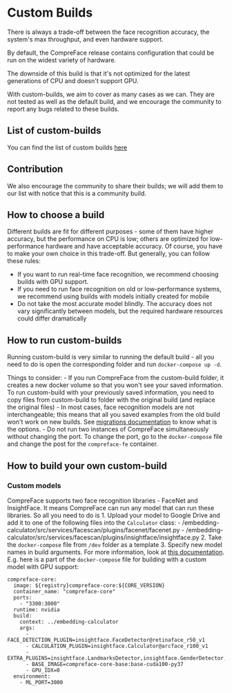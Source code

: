 # Custom Builds

There is always a trade-off between the face recognition accuracy, the
system's max throughput, and even hardware support.

By default, the CompreFace release contains configuration that could be
run on the widest variety of hardware.

The downside of this build is that it's not optimized for the latest
generations of CPU and doesn't support GPU.

With custom-builds, we aim to cover as many cases as we can. They are
not tested as well as the default build, and we encourage the community
to report any bugs related to these builds.

## List of custom-builds

You can find the list of custom builds
[here](../custom-builds/README.md)

## Contribution

We also encourage the community to share their builds; we will add them
to our list with notice that this is a community build.

## How to choose a build

Different builds are fit for different purposes - some of them have
higher accuracy, but the performance on CPU is low; others are optimized
for low-performance hardware and have acceptable accuracy. Of course,
you have to make your own choice in this trade-off. But generally, you
can follow these rules:

-   If you want to run real-time face recognition, we recommend choosing
    builds with GPU support.
-   If you need to run face recognition on old or low-performance
    systems, we recommend using builds with models initially created for
    mobile
-   Do not take the most accurate model blindly. The accuracy does not
    vary significantly between models, but the required hardware
    resources could differ dramatically

## How to run custom-builds

Running custom-build is very similar to running the default build - all
you need to do is open the corresponding folder and run
`docker-compose up -d`.

Things to consider: - If you run CompreFace from the custom-build
folder, it creates a new docker volume so that you won't see your saved
information. To run custom-build with your previously saved information,
you need to copy files from custom-build to folder with the original
build (and replace the original files) - In most cases, face recognition
models are not interchangeable; this means that all you saved examples
from the old build won't work on new builds. See [migrations
documentation](Face-data-migration.md) to know what is the options. - Do
not run two instances of CompreFace simultaneously without changing the
port. To change the port, go to the `docker-compose` file and change the
post for the `compreface-fe` container.

## How to build your own custom-build

### Custom models

CompreFace supports two face recognition libraries - FaceNet and
InsightFace. It means CompreFace can run any model that can run these
libraries. So all you need to do is 1. Upload your model to Google Drive
and add it to one of the following files into the `Calculator` class: -
/embedding-calculator/src/services/facescan/plugins/facenet/facenet.py -
/embedding-calculator/src/services/facescan/plugins/insightface/insightface.py
2. Take the `docker-compose` file from `/dev` folder as a template 3.
Specify new model names in build arguments. For more information, look
at [this documentation](#run-service). E.g. here is a part of the
`docker-compose` file for building with a custom model with GPU support:

    compreface-core:
      image: ${registry}compreface-core:${CORE_VERSION}
      container_name: "compreface-core"
      ports:
        - "3300:3000"
      runtime: nvidia
      build:
        context: ../embedding-calculator
        args:
          - FACE_DETECTION_PLUGIN=insightface.FaceDetector@retinaface_r50_v1
          - CALCULATION_PLUGIN=insightface.Calculator@arcface_r100_v1
          - EXTRA_PLUGINS=insightface.LandmarksDetector,insightface.GenderDetector,insightface.AgeDetector,insightface.facemask.MaskDetector
          - BASE_IMAGE=compreface-core-base:base-cuda100-py37
          - GPU_IDX=0
      environment:
        - ML_PORT=3000
